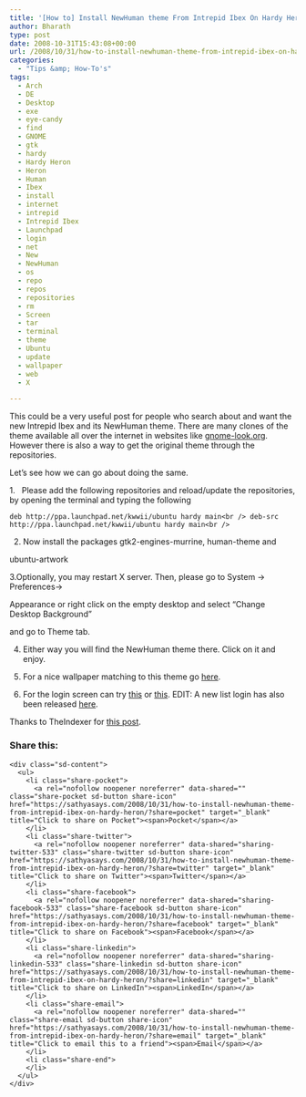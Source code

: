 ```yaml
---
title: '[How to] Install NewHuman theme From Intrepid Ibex On Hardy Heron'
author: Bharath
type: post
date: 2008-10-31T15:43:08+00:00
url: /2008/10/31/how-to-install-newhuman-theme-from-intrepid-ibex-on-hardy-heron/
categories:
  - "Tips &amp; How-To's"
tags:
  - Arch
  - DE
  - Desktop
  - exe
  - eye-candy
  - find
  - GNOME
  - gtk
  - hardy
  - Hardy Heron
  - Heron
  - Human
  - Ibex
  - install
  - internet
  - intrepid
  - Intrepid Ibex
  - Launchpad
  - login
  - net
  - New
  - NewHuman
  - os
  - repo
  - repos
  - repositories
  - rm
  - Screen
  - tar
  - terminal
  - theme
  - Ubuntu
  - update
  - wallpaper
  - web
  - X

---
```

This could be a very useful post for people who search about and want the  new Intrepid Ibex and its NewHuman theme. There are many clones of the theme available all over the internet in websites like [gnome-look.org][1]. However there is also a way to get the original theme through the repositories.

Let&#8217;s see how we can go about doing the same.
  
<!--more-->

1.   Please add the following repositories and reload/update the repositories, by opening the terminal and typing the following
  
`deb http://ppa.launchpad.net/kwwii/ubuntu hardy main<br />
deb-src http://ppa.launchpad.net/kwwii/ubuntu hardy main<br />
` 

2. Now install the packages gtk2-engines-murrine, human-theme and
  
ubuntu-artwork

3.Optionally, you may restart X server. Then, please go to System -> Preferences->
  
Appearance or right click on the empty desktop and select &#8220;Change Desktop Background&#8221;
  
and go to Theme tab.

4. Either way you will find the NewHuman theme there. Click on it and enjoy.

5. For a nice wallpaper matching to this theme go [here][2].

6. For the login screen can try [this][3] or [this][4]. EDIT: A new list login has also been released <a href="http://gnome-look.org/content/download.php?content=87580&id=1&tan=14172264" target="_blank">here</a>.

Thanks to TheIndexer for [this post][5].

<div class="sharedaddy sd-sharing-enabled">
  <div class="robots-nocontent sd-block sd-social sd-social-icon-text sd-sharing">
    <h3 class="sd-title">
      Share this:
    </h3>
    
    <div class="sd-content">
      <ul>
        <li class="share-pocket">
          <a rel="nofollow noopener noreferrer" data-shared="" class="share-pocket sd-button share-icon" href="https://sathyasays.com/2008/10/31/how-to-install-newhuman-theme-from-intrepid-ibex-on-hardy-heron/?share=pocket" target="_blank" title="Click to share on Pocket"><span>Pocket</span></a>
        </li>
        <li class="share-twitter">
          <a rel="nofollow noopener noreferrer" data-shared="sharing-twitter-533" class="share-twitter sd-button share-icon" href="https://sathyasays.com/2008/10/31/how-to-install-newhuman-theme-from-intrepid-ibex-on-hardy-heron/?share=twitter" target="_blank" title="Click to share on Twitter"><span>Twitter</span></a>
        </li>
        <li class="share-facebook">
          <a rel="nofollow noopener noreferrer" data-shared="sharing-facebook-533" class="share-facebook sd-button share-icon" href="https://sathyasays.com/2008/10/31/how-to-install-newhuman-theme-from-intrepid-ibex-on-hardy-heron/?share=facebook" target="_blank" title="Click to share on Facebook"><span>Facebook</span></a>
        </li>
        <li class="share-linkedin">
          <a rel="nofollow noopener noreferrer" data-shared="sharing-linkedin-533" class="share-linkedin sd-button share-icon" href="https://sathyasays.com/2008/10/31/how-to-install-newhuman-theme-from-intrepid-ibex-on-hardy-heron/?share=linkedin" target="_blank" title="Click to share on LinkedIn"><span>LinkedIn</span></a>
        </li>
        <li class="share-email">
          <a rel="nofollow noopener noreferrer" data-shared="" class="share-email sd-button share-icon" href="https://sathyasays.com/2008/10/31/how-to-install-newhuman-theme-from-intrepid-ibex-on-hardy-heron/?share=email" target="_blank" title="Click to email this to a friend"><span>Email</span></a>
        </li>
        <li class="share-end">
        </li>
      </ul>
    </div>
  </div>
</div>

 [1]: http://gnome-look.org/
 [2]: http://fc01.deviantart.com/fs23/f/2007/346/5/1/Vista_Ultimate_Wood_No_Glass_by_Mosqu1t0.jpg
 [3]: http://gnome-look.org/content/download.php?content=91018&id=1&tan=54025604
 [4]: http://gnome-look.org/content/download.php?content=87516&id=1&tan=4830568
 [5]: http://theindexer.wordpress.com/2008/07/01/install-newhuman-theme-from-intrepid-ibex-on-hardy-heron/
